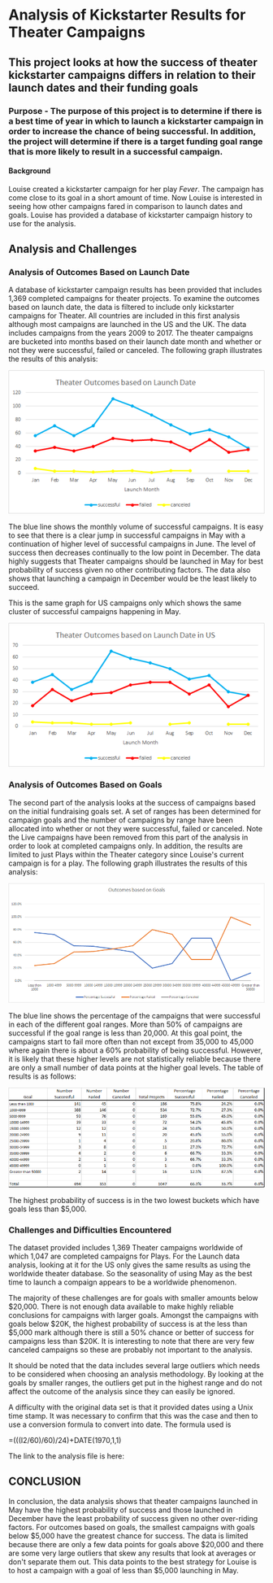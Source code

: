 # Analysis of Kickstarter Results for Theater Campaigns

## This project looks at how the success of theater kickstarter campaigns differs in relation to their launch dates and their funding goals

### Purpose - The purpose of this project is to determine if there is a best time of year in which to launch a kickstarter campaign in order to increase the chance of being successful.  In addition, the project will determine if there is a target funding goal range that is more likely to result in a successful campaign. 

#### Background
Louise created a kickstarter campaign for her play *Fever*.  The campaign has come close to its goal in a short amount of time.  Now Louise is interested in seeing how other campaigns fared in comparison to launch dates and goals.  Louise has provided a database of kickstarter campaign history to use for the analysis. 

## Analysis and Challenges 

### Analysis of Outcomes Based on Launch Date

A database of kickstarter campaign results has been provided that includes 1,369 completed campaigns for theater projects.  To examine the outcomes based on launch date, the data is filtered to include only kickstarter campaigns for Theater.  All countries are included in this first analysis although most campaigns are launched in the US and the UK.  The data includes campaigns from the years 2009 to 2017.  The theater campaigns are bucketed into months based on their launch date month and whether or not they were successful, failed or canceled.  The following graph illustrates the results of this analysis:

![alt text](https://github.com/xactuary/kickstarter-analysis/blob/afaf8b9c7d2a360c568dd2ffb0ae7b7a91bba015/Resources/Theater_Outcomes_vs_Launch.png)


The blue line shows the monthly volume of successful campaigns.  It is easy to see that there is a clear jump in successful campaigns in May with a continuation of higher
level of successful campaigns in June.  The level of success then decreases continually to the low point in December. The data highly suggests that Theater campaigns should be launched in May for best probability of success given no other contributing factors.  The data also shows that launching a campaign in December would be the least likely to succeed. 

This is the same graph for US campaigns only which shows the same cluster of successful campaigns happening in May.

![alt text](https://github.com/xactuary/kickstarter-analysis/blob/master/Resources/US%20outcomes%20by%20month.png)
 
### Analysis of Outcomes Based on Goals
The second part of the analysis looks at the success of campaigns based on the initial fundraising goals set.  A set of ranges has been determined for campaign
goals and the number of campaigns by range have been allocated into whether or not they were successful, failed or canceled.  Note the Live 
campaigns have been removed from this part of the analysis in order to look at completed campaigns only.  In addition, the results are limited to just Plays within the Theater category since Louise's current campaign is for a play.  The following graph illustrates the results of this analysis:

![alt text](https://github.com/xactuary/kickstarter-analysis/blob/afaf8b9c7d2a360c568dd2ffb0ae7b7a91bba015/Resources/Outcomes_vs_Goals.png)



The blue line shows the percentage of the campaigns that were successful in each of the different goal ranges.  More than 50% of campaigns are successful if the goal range is less than 20,000. At this goal point, the campaigns start to fail more often than not except from 35,000 to 45,000 where again there is about a 60% probability of being successful. However, it is likely that these higher levels are not statistically reliable because there are only a small number of data points at the higher goal levels.  The table of results is as follows:

![alt text](https://github.com/xactuary/kickstarter-analysis/blob/master/Resources/Goal%20Table.png)


The highest probability of success is in the two lowest buckets which have goals less than $5,000. 

### Challenges and Difficulties Encountered


The dataset provided includes 1,369 Theater campaigns worldwide of which 1,047 are completed campaigns for Plays. For the Launch data analysis, looking at it for the US only gives the same results as using the worldwide theater database.  So the seasonality of using May as the best time to launch a compaign appears to be a worldwide phenomenon.  

The majority of these challenges are for goals with smaller amounts below $20,000.  There is not enough data available to make highly reliable conclusions for campaigns with larger goals. Amongst the campaigns with goals below $20K, the highest probability of success is at the less than $5,000 mark although there is still a 50% chance or better of success for campaigns less than $20K.  It is interesting to note that there are very few canceled campaigns so these are probably not important to the analysis.  

It should be noted that the data includes several large outliers which needs to be considered when choosing an analysis methodology.  By looking at the goals by smaller ranges, the outliers get put in the highest range and do not affect the outcome of the analysis since they can easily be ignored.  

A difficulty with the original data set is that it provided dates using a Unix time stamp.  It was necessary to confirm that this was the case and then to use a conversion formula to convert into date.  The formula used is

=(((I2/60)/60)/24)+DATE(1970,1,1)

The link to the analysis file is here:



## CONCLUSION

In conclusion, the data analysis shows that theater campaigns launched in May have the highest probability of success and those launched in December have the least probability of success given no other over-riding factors.  For outcomes based on goals, the smallest campaigns with goals below $5,000 have the greatest chance for success.  The data is limited because there are only a few data points for goals above $20,000 and there are some very large outliers that skew any results that look at averages or don't separate them out. This data points to the best strategy for Louise is to host a campaign with a goal of less than $5,000 launching in May.  


